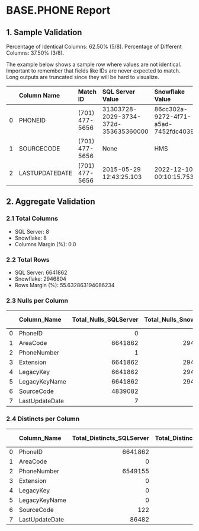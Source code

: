 # BASE.PHONE Report

## 1. Sample Validation

Percentage of Identical Columns: 62.50% (5/8).
Percentage of Different Columns: 37.50% (3/8).

The example below shows a sample row where values are not identical. Important to remember that fields like IDs are never expected to match. Long outputs are truncated since they will be hard to visualize.

|    | Column Name    | Match ID       | SQL Server Value                     | Snowflake Value                      |
|---:|:---------------|:---------------|:-------------------------------------|:-------------------------------------|
|  0 | PHONEID        | (701) 477-5656 | 31303728-2029-3734-372d-353635360000 | 86cc302a-9272-4f71-a5ad-7452fdc4039a |
|  1 | SOURCECODE     | (701) 477-5656 | None                                 | HMS                                  |
|  2 | LASTUPDATEDATE | (701) 477-5656 | 2015-05-29 12:43:25.103              | 2022-12-10 00:10:15.753              |

## 2. Aggregate Validation

### 2.1 Total Columns
- SQL Server: 8
- Snowflake: 8
- Columns Margin (%): 0.0

### 2.2 Total Rows
- SQL Server: 6641862
- Snowflake: 2946804
- Rows Margin (%): 55.632863194086234

### 2.3 Nulls per Column
|    | Column_Name    |   Total_Nulls_SQLServer |   Total_Nulls_Snowflake |   Margin (%) |
|---:|:---------------|------------------------:|------------------------:|-------------:|
|  0 | PhoneID        |                       0 |                       0 |          0   |
|  1 | AreaCode       |                 6641862 |                 2946804 |         55.6 |
|  2 | PhoneNumber    |                       1 |                       1 |          0   |
|  3 | Extension      |                 6641862 |                 2946804 |         55.6 |
|  4 | LegacyKey      |                 6641862 |                 2946804 |         55.6 |
|  5 | LegacyKeyName  |                 6641862 |                 2946804 |         55.6 |
|  6 | SourceCode     |                 4839082 |                       0 |        100   |
|  7 | LastUpdateDate |                       7 |                       0 |        100   |

### 2.4 Distincts per Column
|    | Column_Name    |   Total_Distincts_SQLServer |   Total_Distincts_Snowflake |   Margin (%) |
|---:|:---------------|----------------------------:|----------------------------:|-------------:|
|  0 | PhoneID        |                     6641862 |                     2946804 |         55.6 |
|  1 | AreaCode       |                           0 |                           0 |          0   |
|  2 | PhoneNumber    |                     6549155 |                     2946803 |         55   |
|  3 | Extension      |                           0 |                           0 |          0   |
|  4 | LegacyKey      |                           0 |                           0 |          0   |
|  5 | LegacyKeyName  |                           0 |                           0 |          0   |
|  6 | SourceCode     |                         122 |                         221 |         81.1 |
|  7 | LastUpdateDate |                       86482 |                       88881 |          2.8 |